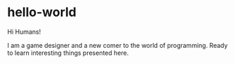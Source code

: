 # hello-world

Hi Humans!

I am a game designer and a new comer to the world of programming.
Ready to learn interesting things presented here.
